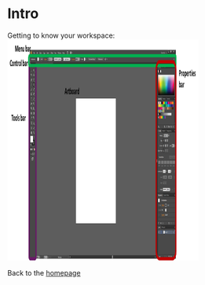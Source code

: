 # Intro
Getting to know your workspace: 
<img src="./figs/workspace.png" width="390" height="450" title=""> 



Back to the [homepage](../README.md)
